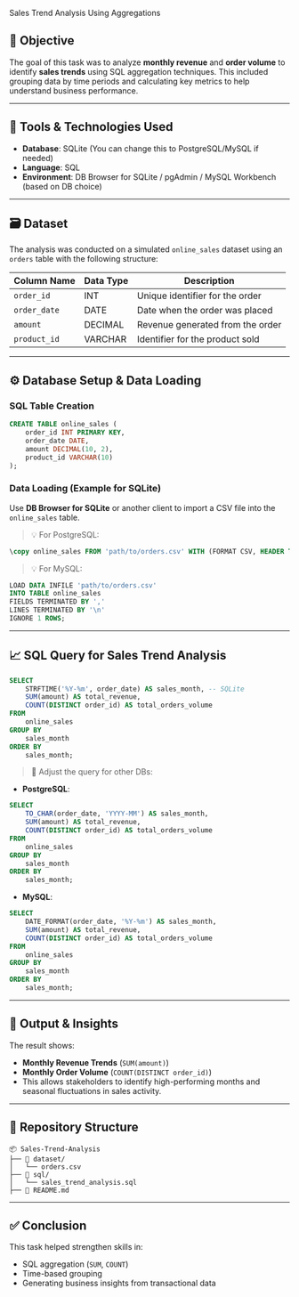 Sales Trend Analysis Using Aggregations

## 📝 Objective

The goal of this task was to analyze **monthly revenue** and **order volume** to identify **sales trends** using SQL aggregation techniques. This included grouping data by time periods and calculating key metrics to help understand business performance.

---

## 🧰 Tools & Technologies Used

* **Database**: SQLite (You can change this to PostgreSQL/MySQL if needed)
* **Language**: SQL
* **Environment**: DB Browser for SQLite / pgAdmin / MySQL Workbench (based on DB choice)

---

## 🗃️ Dataset

The analysis was conducted on a simulated `online_sales` dataset using an `orders` table with the following structure:

| Column Name  | Data Type | Description                      |
| ------------ | --------- | -------------------------------- |
| `order_id`   | INT       | Unique identifier for the order  |
| `order_date` | DATE      | Date when the order was placed   |
| `amount`     | DECIMAL   | Revenue generated from the order |
| `product_id` | VARCHAR   | Identifier for the product sold  |

---

## ⚙️ Database Setup & Data Loading

### SQL Table Creation

```sql
CREATE TABLE online_sales (
    order_id INT PRIMARY KEY,
    order_date DATE,
    amount DECIMAL(10, 2),
    product_id VARCHAR(10)
);
```

### Data Loading (Example for SQLite)

Use **DB Browser for SQLite** or another client to import a CSV file into the `online_sales` table.

> 💡 For PostgreSQL:

```sql
\copy online_sales FROM 'path/to/orders.csv' WITH (FORMAT CSV, HEADER TRUE);
```

> 💡 For MySQL:

```sql
LOAD DATA INFILE 'path/to/orders.csv' 
INTO TABLE online_sales 
FIELDS TERMINATED BY ',' 
LINES TERMINATED BY '\n' 
IGNORE 1 ROWS;
```

---

## 📈 SQL Query for Sales Trend Analysis

```sql
SELECT
    STRFTIME('%Y-%m', order_date) AS sales_month, -- SQLite
    SUM(amount) AS total_revenue,
    COUNT(DISTINCT order_id) AS total_orders_volume
FROM
    online_sales
GROUP BY
    sales_month
ORDER BY
    sales_month;
```

> 🔁 Adjust the query for other DBs:

* **PostgreSQL**:

```sql
SELECT
    TO_CHAR(order_date, 'YYYY-MM') AS sales_month,
    SUM(amount) AS total_revenue,
    COUNT(DISTINCT order_id) AS total_orders_volume
FROM
    online_sales
GROUP BY
    sales_month
ORDER BY
    sales_month;
```

* **MySQL**:

```sql
SELECT
    DATE_FORMAT(order_date, '%Y-%m') AS sales_month,
    SUM(amount) AS total_revenue,
    COUNT(DISTINCT order_id) AS total_orders_volume
FROM
    online_sales
GROUP BY
    sales_month
ORDER BY
    sales_month;
```

---

## 📌 Output & Insights

The result shows:

* **Monthly Revenue Trends** (`SUM(amount)`)
* **Monthly Order Volume** (`COUNT(DISTINCT order_id)`)
* This allows stakeholders to identify high-performing months and seasonal fluctuations in sales activity.

---

## 📁 Repository Structure

```
📦 Sales-Trend-Analysis
├── 📁 dataset/
│   └── orders.csv
├── 📁 sql/
│   └── sales_trend_analysis.sql
├── 📄 README.md
```

---

## ✅ Conclusion

This task helped strengthen skills in:

* SQL aggregation (`SUM`, `COUNT`)
* Time-based grouping
* Generating business insights from transactional data

